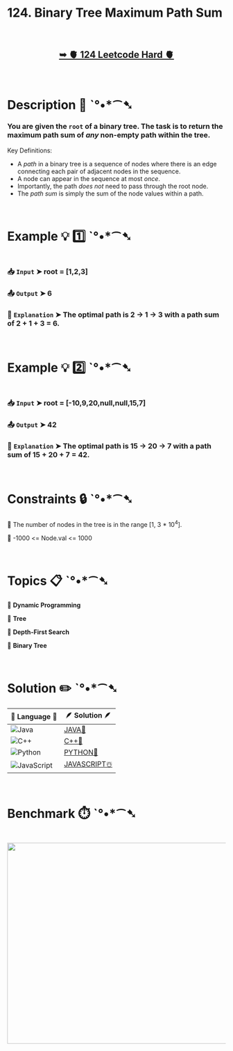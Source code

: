 # 124. Binary Tree Maximum Path Sum

</br>

<h2 align="center"> 

<a href="https://leetcode.com/problems/binary-tree-maximum-path-sum/description/"><strong>➥ 🫀 124 Leetcode Hard 🫀 </strong></a>
</h2>

</br>

# Description 📜 ˋ°•*⁀➷

### You are given the `root` of a binary tree. The task is to return the maximum path sum of *any* non-empty path within the tree.

Key Definitions:

*   A *path* in a binary tree is a sequence of nodes where there is an edge connecting each pair of adjacent nodes in the sequence.
*   A node can appear in the sequence at most *once*.
*   Importantly, the path *does not* need to pass through the root node.
*   The *path sum* is simply the sum of the node values within a path.

</br>

# Example 💡 1️⃣ ˋ°•*⁀➷

<img src="" width="" height=""/>

  ### 📥 `Input`  ➤ root = [1,2,3]

  ### 📤 `Output`  ➤ 6

  ### 🔦 `Explanation`  ➤ The optimal path is 2 -> 1 -> 3 with a path sum of 2 + 1 + 3 = 6.

</br>

# Example 💡 2️⃣ ˋ°•*⁀➷

<img src="" width="" height=""/>

  ### 📥 `Input` ➤ root = [-10,9,20,null,null,15,7]

  ### 📤 `Output`  ➤ 42

  ### 🔦 `Explanation` ➤ The optimal path is 15 -> 20 -> 7 with a path sum of 15 + 20 + 7 = 42.

</br>

# Constraints 🔒 ˋ°•*⁀➷

🔹 The number of nodes in the tree is in the range [1, 3 * 10<sup>4</sup>]. </br>

🔹 -1000 <= Node.val <= 1000 </br>

</br>

# Topics 📋 ˋ°•*⁀➷

🔸 **Dynamic Programming**  </br>

🔸 **Tree**  </br>

🔸 **Depth-First Search**  </br>

🔸 **Binary Tree**  </br>

</br>

# Solution ✏️ ˋ°•*⁀➷

| 📒 Language 📒  | 🪶 Solution 🪶 |
| ------------- | ------------- |
|  ![Java](https://img.shields.io/badge/java-%23ED8B00.svg?style=for-the-badge&logo=openjdk&logoColor=white)  | [JAVA🍁](https://github.com/Prakhar-002/LEETCODE/blob/main/%F0%9F%93%9A%20Study%20%F0%9F%8E%A7%20Plan%20%F0%9F%91%A8%F0%9F%8F%BB%E2%80%8D%F0%9F%92%BB/%F0%9F%A9%B5%20NeetCode%20150%20-%20%F0%9F%8D%87%20Blind%2075%20%2B%2075%20problems/%F0%9F%94%AC%20Examine%20Thoroughly%20%F0%9F%A7%AC/07%20Trees/Day%20%E2%9E%BA%2059%20%F0%9F%A5%A1%20124.%20Binary%20Tree%20Maximum%20Path%20Sum%20%E2%98%83%EF%B8%8F%20%F0%9F%8D%81%20%F0%9F%8D%B0%20%F0%9F%8E%B2/%F0%9F%8D%81JAVA%20-%20124.%20Binary%20Tree%20Maximum%20Path%20Sum.java) |
|  ![C++](https://img.shields.io/badge/c++-%2300599C.svg?style=for-the-badge&logo=c%2B%2B&logoColor=white)  | [C++🎲](https://github.com/Prakhar-002/LEETCODE/blob/main/%F0%9F%93%9A%20Study%20%F0%9F%8E%A7%20Plan%20%F0%9F%91%A8%F0%9F%8F%BB%E2%80%8D%F0%9F%92%BB/%F0%9F%A9%B5%20NeetCode%20150%20-%20%F0%9F%8D%87%20Blind%2075%20%2B%2075%20problems/%F0%9F%94%AC%20Examine%20Thoroughly%20%F0%9F%A7%AC/07%20Trees/Day%20%E2%9E%BA%2059%20%F0%9F%A5%A1%20124.%20Binary%20Tree%20Maximum%20Path%20Sum%20%E2%98%83%EF%B8%8F%20%F0%9F%8D%81%20%F0%9F%8D%B0%20%F0%9F%8E%B2/%F0%9F%8E%B2CPP%20-%20124.%20Binary%20Tree%20Maximum%20Path%20Sum.cpp)  |
|  ![Python](https://img.shields.io/badge/python-3670A0?style=for-the-badge&logo=python&logoColor=ffdd54)    | [PYTHON🍰](https://github.com/Prakhar-002/LEETCODE/blob/main/%F0%9F%93%9A%20Study%20%F0%9F%8E%A7%20Plan%20%F0%9F%91%A8%F0%9F%8F%BB%E2%80%8D%F0%9F%92%BB/%F0%9F%A9%B5%20NeetCode%20150%20-%20%F0%9F%8D%87%20Blind%2075%20%2B%2075%20problems/%F0%9F%94%AC%20Examine%20Thoroughly%20%F0%9F%A7%AC/07%20Trees/Day%20%E2%9E%BA%2059%20%F0%9F%A5%A1%20124.%20Binary%20Tree%20Maximum%20Path%20Sum%20%E2%98%83%EF%B8%8F%20%F0%9F%8D%81%20%F0%9F%8D%B0%20%F0%9F%8E%B2/%F0%9F%8D%B0PYTHON%20-%20124.%20Binary%20Tree%20Maximum%20Path%20Sum.py) |
| ![JavaScript](https://img.shields.io/badge/javascript-%23323330.svg?style=for-the-badge&logo=javascript&logoColor=%23F7DF1E)   | [JAVASCRIPT☃️](https://github.com/Prakhar-002/LEETCODE/blob/main/%F0%9F%93%9A%20Study%20%F0%9F%8E%A7%20Plan%20%F0%9F%91%A8%F0%9F%8F%BB%E2%80%8D%F0%9F%92%BB/%F0%9F%A9%B5%20NeetCode%20150%20-%20%F0%9F%8D%87%20Blind%2075%20%2B%2075%20problems/%F0%9F%94%AC%20Examine%20Thoroughly%20%F0%9F%A7%AC/07%20Trees/Day%20%E2%9E%BA%2059%20%F0%9F%A5%A1%20124.%20Binary%20Tree%20Maximum%20Path%20Sum%20%E2%98%83%EF%B8%8F%20%F0%9F%8D%81%20%F0%9F%8D%B0%20%F0%9F%8E%B2/%E2%98%83%EF%B8%8FJAVASCRIPT%20-%20124.%20Binary%20Tree%20Maximum%20Path%20Sum.js) |

</br>

# Benchmark ⏱️ ˋ°•*⁀➷

<h1  align="center" >

<img src ="https://github.com/user-attachments/assets/91d7e4e2-0c2e-4330-ab0e-928830cfcaac" width = "700px" height="462px" />

</h1>
